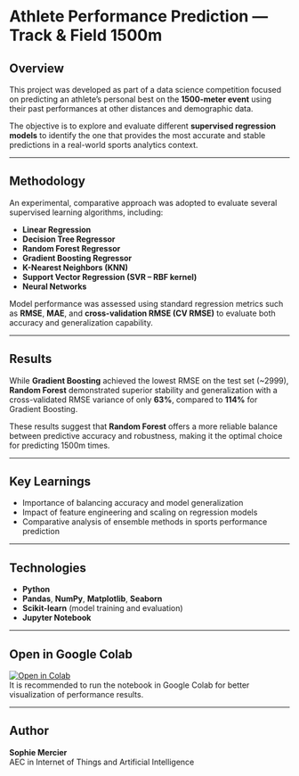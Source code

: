 # Athlete Performance Prediction — Track & Field 1500m

## Overview
This project was developed as part of a data science competition focused on predicting an athlete’s personal best on the **1500-meter event** using their past performances at other distances and demographic data.

The objective is to explore and evaluate different **supervised regression models** to identify the one that provides the most accurate and stable predictions in a real-world sports analytics context.

---

## Methodology
An experimental, comparative approach was adopted to evaluate several supervised learning algorithms, including:

- **Linear Regression**  
- **Decision Tree Regressor**  
- **Random Forest Regressor**  
- **Gradient Boosting Regressor**  
- **K-Nearest Neighbors (KNN)**  
- **Support Vector Regression (SVR – RBF kernel)**  
- **Neural Networks**

Model performance was assessed using standard regression metrics such as **RMSE**, **MAE**, and **cross-validation RMSE (CV RMSE)** to evaluate both accuracy and generalization capability.

---

## Results
While **Gradient Boosting** achieved the lowest RMSE on the test set (~2999), **Random Forest** demonstrated superior stability and generalization with a cross-validated RMSE variance of only **63%**, compared to **114%** for Gradient Boosting.

These results suggest that **Random Forest** offers a more reliable balance between predictive accuracy and robustness, making it the optimal choice for predicting 1500m times.

---

## Key Learnings
- Importance of balancing accuracy and model generalization  
- Impact of feature engineering and scaling on regression models  
- Comparative analysis of ensemble methods in sports performance prediction

---

## Technologies
- **Python**  
- **Pandas**, **NumPy**, **Matplotlib**, **Seaborn**  
- **Scikit-learn** (model training and evaluation)  
- **Jupyter Notebook**

---
## Open in Google Colab

[![Open in Colab](https://colab.research.google.com/assets/colab-badge.svg)](https://colab.research.google.com/drive/1hM8jqgeYr4qNzStI76BrCJhZ5q1DFqGl?usp=sharing)  
It is recommended to run the notebook in Google Colab for better visualization of performance results.

---
## Author
**Sophie Mercier**  
AEC in Internet of Things and Artificial Intelligence  
